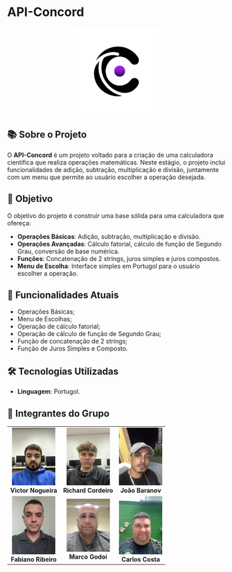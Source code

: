 # API-Concord

<div align="center">
  <img src="./IMG/concord-logo.png" style="width: 200px; height: 200px;" alt="API-Concord Logo"/>
</div>

## 📚 Sobre o Projeto

O **API-Concord** é um projeto voltado para a criação de uma calculadora científica que realiza operações matemáticas. Neste estágio, o projeto inclui funcionalidades de adição, subtração, multiplicação e divisão, juntamente com um menu que permite ao usuário escolher a operação desejada.

## 🎯 Objetivo

O objetivo do projeto é construir uma base sólida para uma calculadora que ofereça:

- **Operações Básicas**: Adição, subtração, multiplicação e divisão.
- **Operações Avançadas**: Cálculo fatorial, cálculo de função de Segundo Grau, conversão de base numérica.
- **Funções**: Concatenação de 2 strings, juros simples e juros compostos.
- **Menu de Escolha**: Interface simples em Portugol para o usuário escolher a operação.

## 🚀 Funcionalidades Atuais

- Operações Básicas;
- Menu de Escolhas;
- Operação de cálculo fatorial;
- Operação de cálculo de função de Segundo Grau;
- Função de concatenação de 2 strings;
- Função de Juros Simples e Composto.

## 🛠️ Tecnologias Utilizadas

- **Linguagem**: Portugol.

## 👥 Integrantes do Grupo

<div align="center">
  <table>
    <tr>
      <td align="center">
        <img src="./IMG/victor.jpeg" width="100px;" alt="Integrante 1"/>
        <br />
        <b>Victor Nogueira</b>
      </td>
      <td align="center">
        <img src="./IMG/richard.jpeg" width="100px;" alt="Integrante 2"/>
        <br />
        <b>Richard Cordeiro</b>
      </td>
      <td align="center">
        <img src="./IMG/joao.jpg" width="100px;" alt="Integrante 3"/>
        <br />
        <b>João Baranov</b>
      </td>
    </tr>
    <tr>
      <td align="center">
        <img src="./IMG/fabiano.jpg" width="100px;" alt="Integrante 4"/>
        <br />
        <b>Fabiano Ribeiro</b>
      </td>
      <td align="center">
        <img src="./IMG/marco.jpg" width="100px;" alt="Integrante 5"/>
        <br />
        <b>Marco Godoi</b>
      </td>
      <td align="center">
        <img src="./IMG/carlos.jpg" width="100px;" alt="Integrante 6"/>
        <br />
        <b>Carlos Costa</b>
      </td>
    </tr>
  </table>
</div>